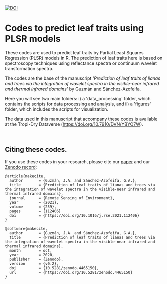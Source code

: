 [![DOI](https://zenodo.org/badge/DOI/10.5281/zenodo.4465150.svg)](https://doi.org/10.5281/zenodo.4465150)

# Codes to predict leaf traits using PLSR models

These codes are used to predict leaf traits by Partial Least Squares Regression (PLSR) models in R. The prediction of leaf traits here is based on spectroscopy techniques using reflectance spectra or continuum wavelet transformation spectra. <br />

The codes are the base of the manuscript *'Prediction of leaf traits of lianas and trees via the integration of wavelet spectra in the visible-near infrared and thermal infrared domains'* by Guzmán and Sánchez-Azofeifa. <br />

Here you will see two main folders: i) a 'data_processing' folder, which contains the scripts for data processing and analysis, and ii) a 'figures' folder, which includes the scripts for visualization. <br />

The data used in this manuscript that accompany these codes is available at the Tropi-Dry Dataverse (https://doi.org/10.7910/DVN/YBYO7W). <br />

<br />

## Citing these codes.

If you use these codes in your research, please cite our [paper](https://doi.org/10.1016/j.rse.2021.112406) and our [Zenodo
record](https://doi.org/10.5281/zenodo.4465150):

```
@article{makecite,
  author       = {Guzmán, J.A. and Sánchez-Azofeifa, G.A.},
  title        = {Prediction of leaf traits of lianas and trees via the integration of wavelet spectra in the visible-near infrared and thermal infrared domains},
  journal      = {Remote Sensing of Environment},
  year         = {2021},
  volume       = {259},
  pages        = {112406}
  doi          = {https://doi.org/10.1016/j.rse.2021.112406}
}

@software{makecite,
  author       = {Guzmán, J.A. and Sánchez-Azofeifa, G.A.},
  title        = {Prediction of leaf traits of lianas and trees via the integration of wavelet spectra in the visible-near infrared and thermal infrared domains},
  month        = oct,
  year         = 2020,
  publisher    = {Zenodo},
  version      = {v0.2},
  doi          = {10.5281/zenodo.4465150},
  url          = {https://doi.org/10.5281/zenodo.4465150}
}
```

